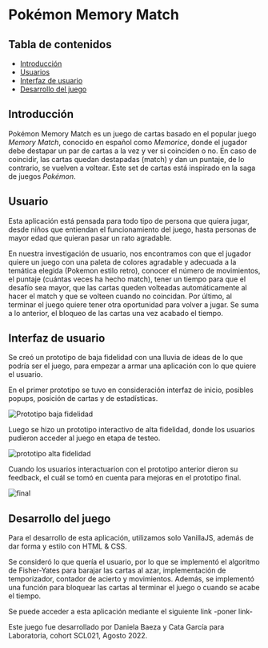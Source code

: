 # Pokémon Memory Match

## Tabla de contenidos
* [Introducción](#Introducción)
* [Usuarios](#Usuarios)
* [Interfaz de usuario](#Interfaz-de-usuario)
* [Desarrollo del juego](#desarrollo-del-juego)

## Introducción 
Pokémon Memory Match es un juego de cartas basado en el popular juego *Memory Match*, conocido en español como *Memorice*, donde el jugador debe destapar un par de cartas a la vez y ver si coinciden o no. En caso de coincidir, las cartas quedan destapadas (match) y dan un puntaje, de lo contrario, se vuelven a voltear.
Este set de cartas está inspirado en la saga de juegos *Pokémon*.

## Usuario 
Esta aplicación está pensada para todo tipo de persona que quiera jugar, desde niños que entiendan el funcionamiento del juego, hasta personas de mayor edad que quieran pasar un rato agradable. 

En nuestra investigación de usuario, nos encontramos con que el jugador quiere un juego con una paleta de colores agradable y adecuada a la temática elegida (Pokemon estilo retro), conocer el número de movimientos, el puntaje (cuántas veces ha hecho match), tener un tiempo para que el desafío sea mayor, que las cartas queden volteadas automáticamente al hacer el match y que se volteen cuando no coincidan. Por último, al terminar el juego quiere tener otra oportunidad para volver a jugar. Se suma a lo anterior, el bloqueo de las cartas una vez acabado el tiempo.

## Interfaz de usuario

Se creó un prototipo de baja fidelidad con una lluvia de ideas de lo que podría ser el juego, para empezar a armar una aplicación con lo que quiere el usuario. 

En el primer prototipo se tuvo en consideración interfaz de inicio, posibles popups, posición de cartas y de estadísticas. 

![Prototipo baja fidelidad](https://i.ibb.co/82H6z1t/prototipo01.png "Prototipo baja fidelidad")

Luego se hizo un prototipo interactivo de alta fidelidad, donde los usuarios pudieron acceder al juego en etapa de testeo.

![prototipo alta fidelidad](https://i.ibb.co/LPwcnCS/boceto.png "prototipo alta fidelidad")


Cuando los usuarios interactuarion con el prototipo anterior dieron su feedback, el cuál se tomó en cuenta para mejoras en el prototipo final. 

![final](https://i.ibb.co/VWrw00p/Captura02.png "final")

## Desarrollo del juego 
Para el desarrollo de esta aplicación, utilizamos solo VanillaJS, además de dar forma y estilo con HTML & CSS. 

Se consideró lo que quería el usuario, por lo que se implementó el algoritmo de Fisher-Yates para barajar las cartas al azar, implementación de temporizador, contador de acierto y movimientos. Además, se implementó una función para bloquear las cartas al terminar el juego o cuando se acabe el tiempo.

Se puede acceder a esta aplicación mediante el siguiente link -poner link-

Este juego fue desarrollado por Daniela Baeza y Cata García para Laboratoria, cohort SCL021, Agosto 2022.
